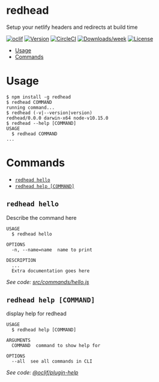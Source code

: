 redhead
===============

Setup your netlify headers and redirects at build time

[![oclif](https://img.shields.io/badge/cli-oclif-brightgreen.svg)](https://oclif.io)
[![Version](https://img.shields.io/npm/v/redhead.svg)](https://npmjs.org/package/redhead)
[![CircleCI](https://circleci.com/gh/streaver/redhead/tree/master.svg?style=shield)](https://circleci.com/gh/streaver/redhead/tree/master)
[![Downloads/week](https://img.shields.io/npm/dw/redhead.svg)](https://npmjs.org/package/redhead)
[![License](https://img.shields.io/npm/l/redhead.svg)](https://github.com/streaver/redhead/blob/master/package.json)

<!-- toc -->
* [Usage](#usage)
* [Commands](#commands)
<!-- tocstop -->
# Usage
<!-- usage -->
```sh-session
$ npm install -g redhead
$ redhead COMMAND
running command...
$ redhead (-v|--version|version)
redhead/0.0.0 darwin-x64 node-v10.15.0
$ redhead --help [COMMAND]
USAGE
  $ redhead COMMAND
...
```
<!-- usagestop -->
# Commands
<!-- commands -->
* [`redhead hello`](#redhead-hello)
* [`redhead help [COMMAND]`](#redhead-help-command)

## `redhead hello`

Describe the command here

```
USAGE
  $ redhead hello

OPTIONS
  -n, --name=name  name to print

DESCRIPTION
  ...
  Extra documentation goes here
```

_See code: [src/commands/hello.js](https://github.com/streaver/redhead/blob/v0.0.0/src/commands/hello.js)_

## `redhead help [COMMAND]`

display help for redhead

```
USAGE
  $ redhead help [COMMAND]

ARGUMENTS
  COMMAND  command to show help for

OPTIONS
  --all  see all commands in CLI
```

_See code: [@oclif/plugin-help](https://github.com/oclif/plugin-help/blob/v2.1.4/src/commands/help.ts)_
<!-- commandsstop -->
